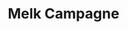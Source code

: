 ---
title: Melk Campagne 
slug: "milk"
description: "De opdracht hield in dat er een campagne
             moest gebouwd worden rond een Melkmerk.<br>
             Dit merk moesten we vanaf nul
             opbouwen met bijbehorende huisstijl en
             campagne-elementen."
type: "intern"
members:
    - name: "Shauny Eloot"
      direction: "Crossmedia Ontwerp"
      subdirection: "Photo Design"
      disk: "3e schijf"
thumbnail:
    url: "thumb.png"
    alt: ""
    height: 1
    width: 1
    text-color: "b96528"
    background-color: "b96528"
media:
    - url: "1_logoevolutie.png"
      type: "image"
    - url: "2_halfvollogo.png"
      type: "image"
    - url: "3_halfvolverpakking.png"
      type: "image"
      text: "De opdracht was een verpakking ontwerpen voor drie verschillende soorten melk: vol, halfvol en melk met een speciaal smaakje. Op de bovenstaande afbeelding is de kapvorm en mockup van halfvolle melk te zien. Het merk richt zich naar mensen die op zoek zijn naar innerlijke rust, vandaar het gebruik van zachte, kalmerende kleuren."
    - url: "4_applogo.png"
      type: "image"
    - url: "5_appmockup.png"
      type: "image"
      text: "Naast de verpakking diende ook nog een promotionele app ontworpen te worden. De student koos ervoor een app te ontwikkelen waamee suggesties worden aangeboden op basis van een ingegeven 'mood'."
created: 20/01/2017
order: 2
---